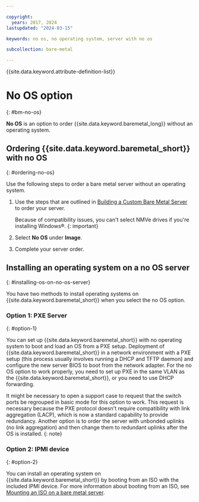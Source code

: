 ```yaml
---

copyright:
  years: 2017, 2024
lastupdated: "2024-03-15"

keywords: no os, no operating system, server with no os

subcollection: bare-metal

---
```


{{site.data.keyword.attribute-definition-list}}

# No OS option
{: #bm-no-os}

**No OS** is an option to order {{site.data.keyword.baremetal_long}} without an operating system.

## Ordering {{site.data.keyword.baremetal_short}} with no OS
{: #ordering-no-os}

Use the following steps to order a bare metal server without an operating system.

1. Use the steps that are outlined in [Building a Custom Bare Metal Server](/docs/bare-metal?topic=bare-metal-ordering-baremetal-server) to order your server.

   Because of compatibility issues, you can't select NMVe drives if you're installing Windows&reg;. 
   {: important}

2. Select **No OS** under **Image**.
3. Complete your server order.

## Installing an operating system on a no OS server
{: #installing-os-on-no-os-server}

You have two methods to install operating systems on {{site.data.keyword.baremetal_short}} when you select the no OS option.

### Option 1: PXE Server
{: #option-1}

You can set up {{site.data.keyword.baremetal_short}} with no operating system to boot and load an OS from a PXE setup. Deployment of {{site.data.keyword.baremetal_short}} in a network environment with a PXE setup (this process usually involves running a DHCP and TFTP daemon) and configure the new server BIOS to boot from the network adapter. For the no OS option to work properly, you need to set up PXE in the same VLAN as the {{site.data.keyword.baremetal_short}}, or you need to use DHCP forwarding.

It might be necessary to open a support case to request that the switch ports be regrouped in basic mode for this option to work. This request is necessary because the PXE protocol doesn't require compatibility with link aggregation (LACP), which is now a standard capability to provide redundancy. Another option is to order the server with unbonded uplinks (no link aggregation) and then change them to redundant uplinks after the OS is installed.
{: note}

### Option 2: IPMI device
{: #option-2}

You can install an operating system on {{site.data.keyword.baremetal_short}} by booting from an ISO with the included IPMI device. For more information about booting from an ISO, see [Mounting an ISO on a bare metal server](/docs/bare-metal?topic=bare-metal-bm-mount-iso).
